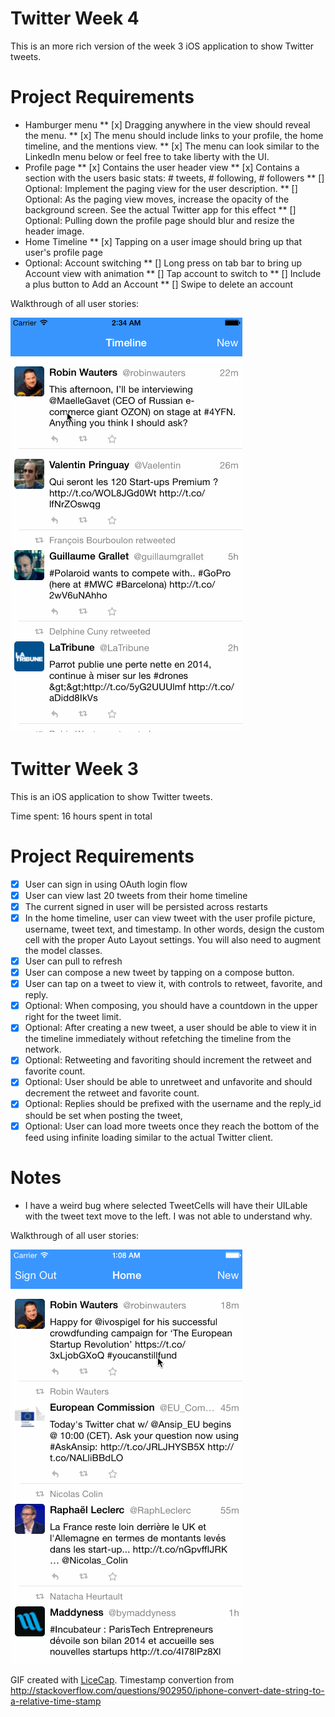 # Twitter Week 4

This is an more rich version of the week 3 iOS application to show Twitter tweets.

# Project Requirements
* Hamburger menu
** [x] Dragging anywhere in the view should reveal the menu.
** [x] The menu should include links to your profile, the home timeline, and the mentions view.
** [x] The menu can look similar to the LinkedIn menu below or feel free to take liberty with the UI.
* Profile page
** [x] Contains the user header view
** [x] Contains a section with the users basic stats: # tweets, # following, # followers
** [] Optional: Implement the paging view for the user description.
** [] Optional: As the paging view moves, increase the opacity of the background screen. See the actual Twitter app for this effect
** [] Optional: Pulling down the profile page should blur and resize the header image.
* Home Timeline
** [x] Tapping on a user image should bring up that user's profile page
* Optional: Account switching
** [] Long press on tab bar to bring up Account view with animation
** [] Tap account to switch to
** [] Include a plus button to Add an Account
** [] Swipe to delete an account

Walkthrough of all user stories:

![Video Walkthrough](twitter2.gif)

# Twitter Week 3

This is an iOS application to show Twitter tweets.

Time spent: 16 hours spent in total

# Project Requirements
* [x] User can sign in using OAuth login flow
* [x] User can view last 20 tweets from their home timeline
* [x] The current signed in user will be persisted across restarts
* [x] In the home timeline, user can view tweet with the user profile picture, username, tweet text, and timestamp. In other words, design the custom cell with the proper Auto Layout settings. You will also need to augment the model classes.
* [x] User can pull to refresh
* [x] User can compose a new tweet by tapping on a compose button.
* [x] User can tap on a tweet to view it, with controls to retweet, favorite, and reply.
* [x] Optional: When composing, you should have a countdown in the upper right for the tweet limit.
* [x] Optional: After creating a new tweet, a user should be able to view it in the timeline immediately without refetching the timeline from the network.
* [x] Optional: Retweeting and favoriting should increment the retweet and favorite count.
* [x] Optional: User should be able to unretweet and unfavorite and should decrement the retweet and favorite count.
* [x] Optional: Replies should be prefixed with the username and the reply_id should be set when posting the tweet,
* [x] Optional: User can load more tweets once they reach the bottom of the feed using infinite loading similar to the actual Twitter client.

# Notes
* I have a weird bug where selected TweetCells will have their UILable with the tweet text move to the left. I was not able to understand why.

Walkthrough of all user stories:

![Video Walkthrough](twitter.gif)

GIF created with [LiceCap](http://www.cockos.com/licecap/).
Timestamp convertion from http://stackoverflow.com/questions/902950/iphone-convert-date-string-to-a-relative-time-stamp
